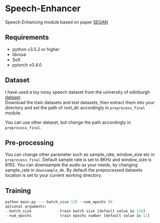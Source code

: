 # Speech-Enhancer
Speech Enhancing module based on paper [SEGAN](https://arxiv.org/abs/1703.09452)

## Requirements
- python v3.5.2 or higher
- librosa
- SoX
- pytorch v0.4.0

## Dataset
I have used a toy noisy speech dataset from the university of edinburgh [dataset](https://datashare.is.ed.ac.uk/handle/10283/1942).     
Download the train datasets and test datasets, then extract them into your directory and set the path of root_dir accordingly in `preprocess_final` module.


You can use other dataset, but change the path accordingly in `preprocess_final`.

## Pre-processing
You can change other parameter such as sample_rate, window_size etc in `preprocess_final`. 
Default sample rate is set to 8KHz and window_size is 8192. You can downsample the audio as your needs, by changing sample_rate in `downsample_8k`.
By default the preprocessed datasets location is set to your current working directory.

## Training

```python
python main.py ----batch_size 128 --num_epochs 86
optional arguments:
--batch_size             train batch size [default value is 128]
--num_epochs             train epochs number [default value is 12]
```
